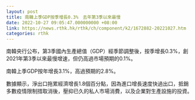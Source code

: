```yaml
---
layout: post
title: 南韓上季GDP按季增長0.3%　去年第3季以來最慢
date: 2022-10-27 09:05:47.000000000 +08:00
link: https://news.rthk.hk/rthk/ch/component/k2/1672882-20221027.htm
categories: rthk
---
```


南韓央行公布，第3季國內生產總值（GDP）經季節調整後，按季增長0.3%，創2021年第3季以來最慢增速，但仍高過市場預期的0.1%。

南韓上季GDP按年增長3.1%，高過預期的2.8%。

數據顯示，淨出口拖累經濟增長1.8個百分點，因為進口增長速度快過出口，抵銷多數疫情限制措取消後，壓抑已久的私人市場消費，以及企業對生產設施的投資。
